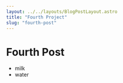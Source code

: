 ```yaml
---
layout: ../../layouts/BlogPostLayout.astro
title: "Fourth Project"
slug: "fourth-post"
---
```


# Fourth Post

- milk
- water
